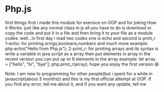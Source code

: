 # Php.js
first things first i made this module for exersice on OOP and for joking 
How it Works:
just like any normal class in js all you have to do is download or copy the code and put it in a file and then bring it to your file as a module
codes:
well...in first day i mad two codes one is echo and second is print_r
1-echo: for printing srings,booleans,numbers and much more
example:
php.echo("Hello from Php.js");
2-print_r: for printing arrays and its syntax is write a variable in java script as a array then put elements in array in the recent version you can put up to 9 elements in the array
example:
  let array = ["hello", "hi", "bye"];
  php.print_r(array);
hope you enjoy the first version 😄

Note: I am new to programming for other people(but i spent for a while in javascript(about 3 months)) and this is my first official attempt at OOP. If you find any error, tell me about it, and if you want any update, tell me
